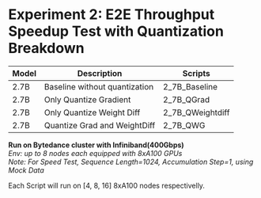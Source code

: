 # Experiment 2: E2E Throughput Speedup Test with Quantization Breakdown

| Model | Description | Scripts |
| ----------- | ----------- | ----------- |
| 2.7B | Baseline without quantization | 2_7B_Baseline |
| 2.7B | Only Quantize Gradient | 2_7B_QGrad |
| 2.7B | Only Quantize Weight Diff | 2_7B_QWeightdiff |
| 2.7B | Quantize Grad and WeightDiff | 2_7B_QWG |


**Run on Bytedance cluster with Infiniband(400Gbps)** \
*Env: up to 8 nodes each equipped with 8xA100 GPUs* \
*Note: For Speed Test, Sequence Length=1024, Accumulation Step=1, using Mock Data*

Each Script will run on [4, 8, 16] 8xA100 nodes respectivelly.
